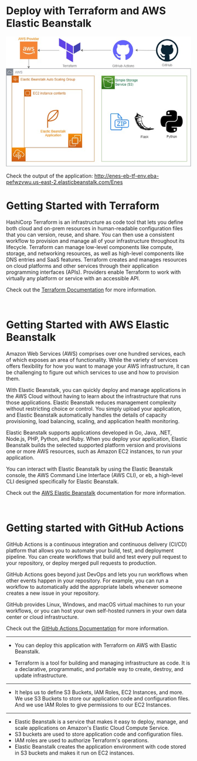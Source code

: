 # Deploy with Terraform and AWS Elastic Beanstalk

![diagram](/diagram.jpg)

Check the output of the application: http://enes-eb-tf-env.eba-pefwzvwu.us-east-2.elasticbeanstalk.com/Enes


# Getting Started with Terraform
HashiCorp Terraform is an infrastructure as code tool that lets you define both cloud and on-prem resources in human-readable configuration files that you can version, reuse, and share. You can then use a consistent workflow to provision and manage all of your infrastructure throughout its lifecycle. Terraform can manage low-level components like compute, storage, and networking resources, as well as high-level components like DNS entries and SaaS features.
Terraform creates and manages resources on cloud platforms and other services through their application programming interfaces (APIs). Providers enable Terraform to work with virtually any platform or service with an accessible API.

Check out the [Terraform Documentation](https://www.terraform.io/docs/intro/getting-started.html) for more information.

<br>

# Getting Started with AWS Elastic Beanstalk
Amazon Web Services (AWS) comprises over one hundred services, each of which exposes an area of functionality. While the variety of services offers flexibility for how you want to manage your AWS infrastructure, it can be challenging to figure out which services to use and how to provision them.

With Elastic Beanstalk, you can quickly deploy and manage applications in the AWS Cloud without having to learn about the infrastructure that runs those applications. Elastic Beanstalk reduces management complexity without restricting choice or control. You simply upload your application, and Elastic Beanstalk automatically handles the details of capacity provisioning, load balancing, scaling, and application health monitoring.

Elastic Beanstalk supports applications developed in Go, Java, .NET, Node.js, PHP, Python, and Ruby. When you deploy your application, Elastic Beanstalk builds the selected supported platform version and provisions one or more AWS resources, such as Amazon EC2 instances, to run your application.

You can interact with Elastic Beanstalk by using the Elastic Beanstalk console, the AWS Command Line Interface (AWS CLI), or eb, a high-level CLI designed specifically for Elastic Beanstalk.

Check out the [AWS Elastic Beanstalk](https://aws.amazon.com/elasticbeanstalk/) documentation for more information.

<br>

# Getting started with GitHub Actions
GitHub Actions is a continuous integration and continuous delivery (CI/CD) platform that allows you to automate your build, test, and deployment pipeline. You can create workflows that build and test every pull request to your repository, or deploy merged pull requests to production.

GitHub Actions goes beyond just DevOps and lets you run workflows when other events happen in your repository. For example, you can run a workflow to automatically add the appropriate labels whenever someone creates a new issue in your repository.

GitHub provides Linux, Windows, and macOS virtual machines to run your workflows, or you can host your own self-hosted runners in your own data center or cloud infrastructure.

Check out the [GitHub Actions Documentation](https://help.github.com/en/actions/getting-started-with-github-actions/about-github-actions) for more information.

--------------------------------------------------------------------------------
- You can deploy this application with Terraform on AWS with Elastic Beanstalk.

- Terraform is a tool for building and managing infrastructure as code. It is a declarative,
programmatic, and portable way to create, destroy, and update infrastructure. 

--------------------------------------------------------------------------------

- It helps us to define S3 Buckets, IAM Roles, EC2 Instances, and more.
We use S3 Buckets to store our application code and configuration files. 
And we use IAM Roles to give permissions to our EC2 Instances. 
--------------------------------------------------------------------------------
- Elastic Beanstalk is a service that makes it easy to deploy, manage, and scale
applications on Amazon's Elastic Cloud Compute Service. 
- S3 buckets are used to store application code and configuration files.
- IAM roles are used to authorize Terraform's operations. 
- Elastic Beanstalk creates the application environment with code stored in S3 buckets and makes it run on EC2 instances.
